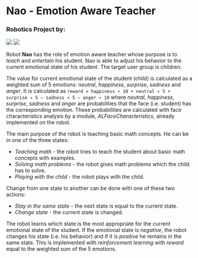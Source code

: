 # Nao - Emotion Aware Teacher

### Robotics Project by:
[![](https://avatars2.githubusercontent.com/u/18077884?v=4&s=150)](https://github.com/mtoshevska "Martina Toshevska") [![](https://avatars1.githubusercontent.com/u/17936312?s=150&v=4)](https://github.com/frosinastojanovska "Frosina Stojanovska") 

Robot **Nao** has the role of emotion aware teacher whose purpose is to *teach* and *entertain* his student. Nao is able to adjust his behavior to the current emotional state of his student. The target user group is children.

The value for current emotional state of the student (child) is calculated as a weighted sum of 5 emotions: *neutral*, *happiness*, *surprise*, *sadness* and *anger*. It is calculated as `reward = happiness ∗ 10 + neutral ∗ 5 + surprise ∗ 5 − sadness ∗ 5 − anger ∗ 10` where *neutral*, *happiness*, *surprise*, *sadness* and *anger* are probabilities that the face (i.e. student) has the corresponding emotion. These probabilities are calculated with face characteristics analysis by a module, *ALFaceCharacteristics*, already implemented on the robot.

The main purpose of the robot is teaching basic math concepts. He can be in one of the three states:
* *Teaching math* - the robot tries to teach the student about basic math concepts with examples.
* *Solving math problems* - the robot gives math problems which the child has to solve.
* *Playing with the child* - the robot plays with the child.

Change from one state to another can be done with one of these two actions:
* *Stay in the same state* - the next state is equal to the current state.
* *Change state* - the current state is changed.

The robot learns which state is the most appropriate for the current emotional state of the student. If the emotional state is *negative*, the robot changes his state (i.e. his behavior) and if it is *positive* he remains in the same state. This is implemented with *reinforcement learning* with *reward* equal to the weighted sum of the 5 emotions.
